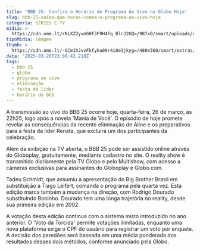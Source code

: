 ```yaml
---
title: 'BBB 25: Confira o Horário do Programa Ao Vivo na Globo Hoje'
slug: bbb-25-saiba-que-horas-comea-o-programa-ao-vivo-hoje
categoria: SÉRIES E TV
midia: >-
  https://cdn.ome.lt/rNLXZ2yvmGHf3F9H4Fq_BlrJ2GQ=/987x0/smart/uploads/conteudo/fotos/bbb25-tadeu-schmidt-horario.jpg
tipoMidia: imagem
thumb: >-
  https://cdn.ome.lt/-GCm1hJvvFkfyka09r4i0e3jkyg=/480x360/smart/extras/conteudos/bbb25-tadeu-schmidt-horario-peq.jpg
data: '2025-03-26T23:08:42.218Z'
tags:
  - bbb 25
  - globo
  - programa ao vivo
  - eliminação
  - festa da líder
  - horário do bbb
---
```


A transmissão ao vivo do BBB 25 ocorre hoje, quarta-feira, 26 de março, às 22h25, logo após a novela 'Mania de Você'. O episódio de hoje promete revelar as consequências da recente eliminação de Aline e os preparativos para a festa da líder Renata, que excluirá um dos participantes da celebração.

Além da exibição na TV aberta, o BBB 25 pode ser assistido online através do Globoplay, gratuitamente, mediante cadastro no site. O reality show é transmitido diariamente pela TV Globo e pelo Multishow, com acesso a câmeras exclusivas para assinantes do Globoplay e Globo.com.

Tadeu Schmidt, que assumiu a apresentação do Big Brother Brasil em substituição a Tiago Leifert, comanda o programa pela quarta vez. Esta edição marca também a mudança na direção, com Rodrigo Dourado substituindo Boninho. Dourado tem uma longa trajetória no reality, desde sua primeira edição em 2002.

A votação desta edição continua com o sistema misto introduzido no ano anterior. O 'Voto da Torcida' permite votações ilimitadas, enquanto uma nova plataforma exige o CPF do usuário para registrar um voto por enquete. A decisão dos paredões será baseada em uma média ponderada dos resultados desses dois métodos, conforme anunciado pela Globo.
